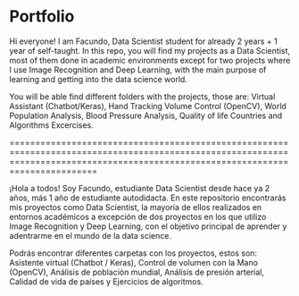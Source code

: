 # Portfolio

Hi everyone! I am Facundo, Data Scientist student for already 2 years + 1 year of self-taught. In this repo, you will find my projects as a Data Scientist, most of them done in academic environments except for two projects where I use Image Recognition and Deep Learning, with the main purpose of learning and getting into the data science world.

You will be able find different folders with the projects, those are: Virtual Assistant (Chatbot/Keras), Hand Tracking Volume Control (OpenCV), World Population Analysis, Blood Pressure Analysis, Quality of life Countries and Algorithms Excercises.

===================================================================================================================================================================================

¡Hola a todos! Soy Facundo, estudiante  Data Scientist desde hace ya 2 años, más 1 año de estudiante autodidacta. En este repositorio encontrarás mis proyectos como Data Scientist, la mayoría de ellos realizados en entornos académicos a excepción de dos proyectos en los que utilizo Image Recognition y Deep Learning, con el objetivo principal de aprender y adentrarme en el mundo de la data science.

Podrás encontrar diferentes carpetas con los proyectos, estos son: Asistente virtual (Chatbot / Keras), Control de volumen con la Mano (OpenCV), Análisis de población mundial, Análisis de presión arterial, Calidad de vida de países y Ejercicios de algoritmos.
